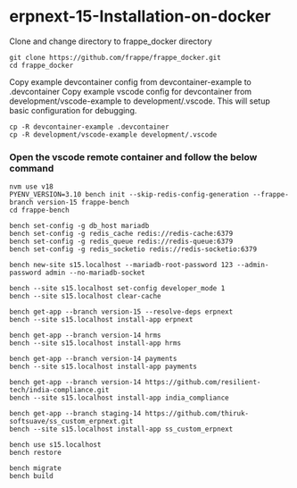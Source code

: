 # erpnext-15-Installation-on-docker

Clone and change directory to frappe_docker directory

```
git clone https://github.com/frappe/frappe_docker.git
cd frappe_docker
```

Copy example devcontainer config from devcontainer-example to .devcontainer
Copy example vscode config for devcontainer from development/vscode-example to development/.vscode. This will setup basic configuration for debugging.

```
cp -R devcontainer-example .devcontainer
cp -R development/vscode-example development/.vscode
```


### Open the vscode remote container and follow the below command

```
nvm use v18
PYENV_VERSION=3.10 bench init --skip-redis-config-generation --frappe-branch version-15 frappe-bench
cd frappe-bench
```

```
bench set-config -g db_host mariadb
bench set-config -g redis_cache redis://redis-cache:6379
bench set-config -g redis_queue redis://redis-queue:6379
bench set-config -g redis_socketio redis://redis-socketio:6379
```

```
bench new-site s15.localhost --mariadb-root-password 123 --admin-password admin --no-mariadb-socket
```

```
bench --site s15.localhost set-config developer_mode 1
bench --site s15.localhost clear-cache
````

```
bench get-app --branch version-15 --resolve-deps erpnext
bench --site s15.localhost install-app erpnext
```

```
bench get-app --branch version-14 hrms
bench --site s15.localhost install-app hrms
```

```
bench get-app --branch version-14 payments
bench --site s15.localhost install-app payments
```

```
bench get-app --branch version-14 https://github.com/resilient-tech/india-compliance.git
bench --site s15.localhost install-app india_compliance
```

```
bench get-app --branch staging-14 https://github.com/thiruk-softsuave/ss_custom_erpnext.git
bench --site s15.localhost install-app ss_custom_erpnext
```

```
bench use s15.localhost
bench restore
```

```
bench migrate
bench build
```

